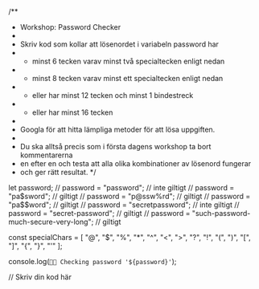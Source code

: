 /**
 * Workshop: Password Checker
 *
 * Skriv kod som kollar att lösenordet i variabeln password har
 * - minst 6 tecken varav minst två specialtecken enligt nedan
 * - minst 8 tecken varav minst ett specialtecken enligt nedan
 * - eller har minst 12 tecken och minst 1 bindestreck
 * - eller har minst 16 tecken
 *
 * Googla för att hitta lämpliga metoder för att lösa uppgiften.
 *
 * Du ska alltså precis som i första dagens workshop ta bort kommentarerna
 * en efter en och testa att alla olika kombinationer av lösenord fungerar
 * och ger rätt resultat.
 */

let password;
// password = "password"; // inte giltigt
// password = "pa$sword"; // giltigt
// password = "p@ssw%rd"; // giltigt
// password = "pa$$word"; // giltigt
// password = "secretpassword"; // inte giltigt
// password = "secret-password"; // giltigt
// password = "such-password-much-secure-very-long"; // giltigt

const specialChars = [
	"@", "$", "%", "*", "^", "<", ">", "?", "!", "(", ")", "[", "]", "{", "}", "'"
];

console.log(`🕵🏻 Checking password '${password}'`);

// Skriv din kod här